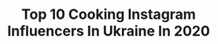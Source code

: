 ---
title: Top 10 Cooking Instagram Influencers In Ukraine In 2020
description: >-
  Find top cooking Instagram influencers in Ukraine in 2020. Most popular hashtags: #cooking #style #friends #training.
platform: Instagram
profiles:
  - username: "andreylavruk"
    fullname: >-
      ᴘʜᴏᴛᴏɢʀᴀᴘʜᴇʀ   📷
    location: "Ukraine"
    followers: 7803
    engagement: 516
    commentsToLikes: 0.041545
    id: ck15qkkoj3avd0i19u9iye2ne
    verified: false
    hashtags: "#photoday, #85mm14, #kievmodel, #weddingkiev"
  - username: "annagirm"
    fullname: >-
      A.n.n.a G.i.r Malowany 🌺
    location: "Ukraine"
    followers: 6122
    engagement: 2006
    commentsToLikes: 0.184386
    id: ck0tyggvvmppp0i19v8scrgo5
    verified: false
    hashtags: "#funmoment, #sweetpotato, #sunglasses, #puppylove"
  - username: "dikushnir"
    fullname: >-
      Diana Kushnir
    location: "Ukraine"
    followers: 13400
    engagement: 635
    commentsToLikes: 0.177217
    id: ck15tpmwoj9um0i19alk1gcf5
    verified: false
    hashtags: "#babyboy, #happyeaster, #bff, #tiramisu"
  - username: "lenaovchynnikova"
    fullname: >-
      Lena "the Hunter" Ovchynnikova
    location: "Ukraine"
    followers: 53993
    engagement: 390
    commentsToLikes: 0.030981
    id: ck5c3gf3cz9rz0i115274212c
    verified: true
    hashtags: "#kickboxingworld, #doglove, #parashute, #grandpa"
  - username: "ivankrylenko"
    fullname: >-
      Иван
    location: "Ukraine"
    followers: 14979
    engagement: 263
    commentsToLikes: 0.083320
    id: ck6u9e10bx0f10j71kmklx7t2
    verified: false
    hashtags: "#calistenic, #weapon, #croasfit, #wakepark"
  - username: "timurrex2"
    fullname: >-
      Тимур Rex2
    location: "Ukraine"
    followers: 39776
    engagement: 155
    commentsToLikes: 0.049616
    id: ckap7zj6um6ui0i78q2n4zrj5
    verified: false
    hashtags: "#may, #kiev, #yangordienko, #beautifulday"
  - username: "kotik__vb"
    fullname: >-
      Хей -це я Вікусик 🐯
    location: "Ukraine"
    followers: 3333
    engagement: 2143
    commentsToLikes: 0.041936
    id: ck8tcapypyvew0j78io4ryujx
    verified: false
    hashtags: "#instagram, #vinnitsa, #astetic, #cooking"
  - username: "liana_buvaltseva"
    fullname: >-
      𝐋𝐢𝐚𝐧𝐚 𝐁𝐮𝐯𝐚𝐥𝐭𝐬𝐞𝐯𝐚
    location: "Ukraine"
    followers: 36066
    engagement: 1194
    commentsToLikes: 0.038539
    id: ck5c09bqmsolw0i11n4z4848o
    verified: false
    hashtags: "#travelgram, #vintagelook, #coffeebean, #myparisstyle"
  - username: "shura.i.am"
    fullname: >-
      ＡＬＥＫＳＡＮＤＲＡ
    location: "Ukraine"
    followers: 7158
    engagement: 610
    commentsToLikes: 0.030400
    id: ckap4x14899mk0i78smyym246
    verified: false
    hashtags: "#louvre, #vscofood, #fitnessmodel, #styleblogger"
  - username: "vovatrozkii1"
    fullname: >-
      Владимир Троцкий
    location: "Ukraine"
    followers: 54431
    engagement: 573
    commentsToLikes: 0.038592
    id: ck9wf1tc7mwqf0j78isdjn75y
    verified: false
    hashtags: "#smart, #heppybirthday, #anniversary, #honey"
---